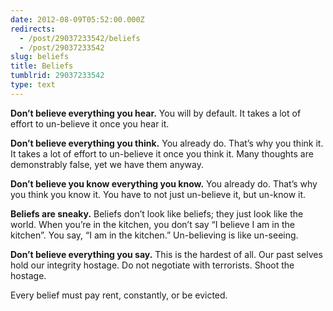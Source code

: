 ```yaml
---
date: 2012-08-09T05:52:00.000Z
redirects:
  - /post/29037233542/beliefs
  - /post/29037233542
slug: beliefs
title: Beliefs
tumblrid: 29037233542
type: text
---
```

<p><strong>Don&rsquo;t believe everything you hear.</strong>  You will by default.  It takes a lot of effort to un-believe it once you hear it.</p>

<p><strong>Don&rsquo;t believe everything you think.</strong>  You already do.  That&rsquo;s why you think it.  It takes a lot of effort to un-believe it once you think it.  Many thoughts are demonstrably false, yet we have them anyway.</p>

<p><strong>Don&rsquo;t believe you know everything you know.</strong>  You already do.  That&rsquo;s why you think you know it.  You have to not just un-believe it, but un-know it.</p>

<p><strong>Beliefs are sneaky.</strong> Beliefs don&rsquo;t look like beliefs; they just look like the world. When you&rsquo;re in the kitchen, you don&rsquo;t say &ldquo;I believe I am in the kitchen&rdquo;.  You say, &ldquo;I am in the kitchen.&rdquo;  Un-believing is like un-seeing.</p>

<p><strong>Don&rsquo;t believe everything you say.</strong> This is the hardest of all.  Our past selves hold our integrity hostage.  Do not negotiate with terrorists.  Shoot the hostage.</p>

<p>Every belief must pay rent, constantly, or be evicted.</p>
